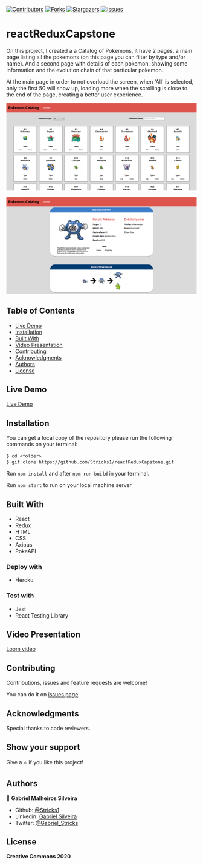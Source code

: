 [![Contributors][contributors-shield]][contributors-url]
[![Forks][forks-shield]][forks-url]
[![Stargazers][stars-shield]][stars-url]
[![Issues][issues-shield]][issues-url]

# reactReduxCapstone
On this project, I created a a Catalog of Pokemons, it have 2 pages, a main page listing all the pokemons (on this page you can filter by type and/or name). And a second page with details of each pokemon, showing some information and the evolution chain of that particular pokemon.

At the main page in order to not overload the screen, when 'All' is selected, only the first 50 will show up, loading more when the scrolling is close to the end of the page, creating a better user experience.

![Home](./public/homePok.png)


![Detail](./public/itemDetail.png)

## Table of Contents

* [Live Demo](#demo)
* [Installation](#installation)
* [Built With](#built-with)
* [Video Presentation](#video-presentation)
* [Contributing](#contributing)
* [Acknowledgments](#acknowledgments)
* [Authors](#author)
* [License](#license)


## Live Demo

[Live Demo](https://reactpokecapstone.herokuapp.com/)


## Installation

You can get a local copy of the repository please run the following commands on your terminal:
```
$ cd <folder>
$ git clone https://github.com/Stricks1/reactReduxCapstone.git
```

Run `npm install` and after `npm run build` in your terminal.

Run `npm start` to run on your local machine server

## Built With
- React
- Redux
- HTML
- CSS
- Axious
- PokeAPI

### Deploy with
- Heroku

### Test with
- Jest
- React Testing Library

## Video Presentation

[Loom video](https://www.loom.com/share/a63f257e6aa54ee1b98c1f0a6df446a4)

## Contributing

Contributions, issues and feature requests are welcome!

You can do it on [issues page](issues/).

## Acknowledgments

Special thanks to code reviewers.

## Show your support

Give a ⭐️ if you like this project!

## Authors

👤 **Gabriel Malheiros Silveira**

- Github: [@Stricks1](https://github.com/Stricks1)
- Linkedin: [Gabriel Silveira](https://linkedin.com/in/gabriel-malheiros-silveira/)
- Twitter: [@Gabriel_Stricks](https://twitter.com/Gabriel_Stricks)

## License

<strong>Creative Commons 2020</strong>

<!-- MARKDOWN LINKS & IMAGES -->

[contributors-shield]: https://img.shields.io/github/contributors/stricks1/reactReduxCapstone.svg?style=flat-square
[contributors-url]: https://github.com/stricks1/reactReduxCapstone/graphs/contributors
[forks-shield]: https://img.shields.io/github/forks/stricks1/reactReduxCapstone.svg?style=flat-square
[forks-url]: https://github.com/stricks1/reactReduxCapstone/network/members
[stars-shield]: https://img.shields.io/github/stars/stricks1/reactReduxCapstone.svg?style=flat-square
[stars-url]: https://github.com/stricks1/reactReduxCapstone/stargazers
[issues-shield]: https://img.shields.io/github/issues/stricks1/reactReduxCapstone.svg?style=flat-square
[issues-url]: https://github.com/stricks1/reactReduxCapstone/issues